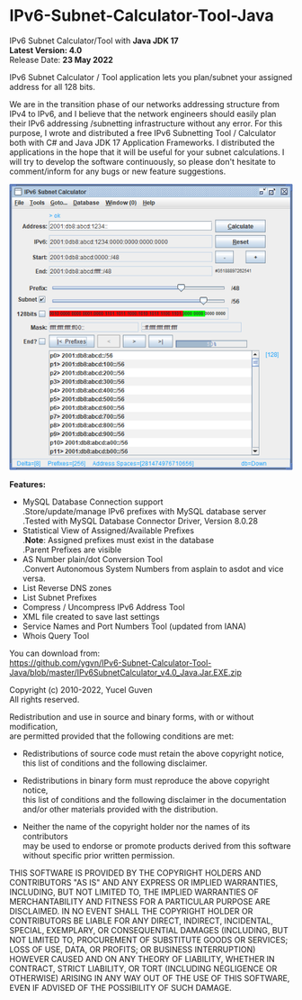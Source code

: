 # IPv6-Subnet-Calculator-Tool-Java
IPv6 Subnet Calculator/Tool with **Java JDK 17**   
**Latest Version: 4.0**     
Release Date: **23 May 2022**    

IPv6 Subnet Calculator / Tool application lets you plan/subnet your assigned address for all 128 bits.  

We are in the transition phase of our networks addressing structure from IPv4 to IPv6, and I believe that the network engineers should easily plan their IPv6 addressing /subnetting infrastructure without any error. For this purpose, I wrote and distributed a free IPv6 Subnetting Tool / Calculator both with C# and Java JDK 17 Application Frameworks. I distributed the applications in the hope that it will be useful for your subnet calculations. I will try to develop the software continuously, so please don't hesitate to comment/inform for any bugs or new feature suggestions.  
   
![new_Java_Screen.png](https://github.com/ygvn/IPv6-Subnet-Calculator-Tool-Java/blob/master/new_Java_Screen.png)      
   
**Features:**   
* MySQL Database Connection support   
  .Store/update/manage IPv6 prefixes with MySQL database server   
  .Tested with MySQL Database Connector Driver, Version 8.0.28    
* Statistical View of Assigned/Available Prefixes   
  .**Note**: Assigned prefixes must exist in the database   
  .Parent Prefixes are visible   
* AS Number plain/dot Conversion Tool   
  .Convert Autonomous System Numbers from asplain to asdot and vice versa.   
* List Reverse DNS zones   
* List Subnet Prefixes
* Compress / Uncompress IPv6 Address Tool    
* XML file created to save last settings   
* Service Names and Port Numbers Tool (updated from IANA)
* Whois Query Tool

You can download from:   
https://github.com/ygvn/IPv6-Subnet-Calculator-Tool-Java/blob/master/IPv6SubnetCalculator_v4.0_Java.Jar.EXE.zip   
   
Copyright (c) 2010-2022, Yucel Guven   
All rights reserved.

Redistribution and use in source and binary forms, with or without modification,  
are permitted provided that the following conditions are met:  
      
* Redistributions of source code must retain the above copyright notice,  
this list of conditions and the following disclaimer.
   
* Redistributions in binary form must reproduce the above copyright notice,   
this list of conditions and the following disclaimer in the documentation   
and/or other materials provided with the distribution.  
   
* Neither the name of the copyright holder nor the names of its contributors   
may be used to endorse or promote products derived from this software   
without specific prior written permission.    
      
THIS SOFTWARE IS PROVIDED BY THE COPYRIGHT HOLDERS AND CONTRIBUTORS "AS IS"
AND ANY EXPRESS OR IMPLIED WARRANTIES, INCLUDING, BUT NOT LIMITED TO, THE
IMPLIED WARRANTIES OF MERCHANTABILITY AND FITNESS FOR A PARTICULAR PURPOSE ARE
DISCLAIMED. IN NO EVENT SHALL THE COPYRIGHT HOLDER OR CONTRIBUTORS BE LIABLE
FOR ANY DIRECT, INDIRECT, INCIDENTAL, SPECIAL, EXEMPLARY, OR CONSEQUENTIAL
DAMAGES (INCLUDING, BUT NOT LIMITED TO, PROCUREMENT OF SUBSTITUTE GOODS OR
SERVICES; LOSS OF USE, DATA, OR PROFITS; OR BUSINESS INTERRUPTION) HOWEVER
CAUSED AND ON ANY THEORY OF LIABILITY, WHETHER IN CONTRACT, STRICT LIABILITY,
OR TORT (INCLUDING NEGLIGENCE OR OTHERWISE) ARISING IN ANY WAY OUT OF THE USE
OF THIS SOFTWARE, EVEN IF ADVISED OF THE POSSIBILITY OF SUCH DAMAGE.
